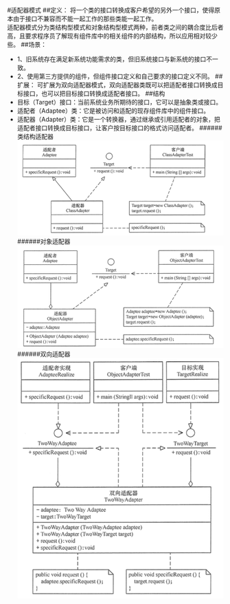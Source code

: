 #适配器模式
##定义：
将一个类的接口转换成客户希望的另外一个接口，使得原本由于接口不兼容而不能一起工作的那些类能一起工作。  
适配器模式分为类结构型模式和对象结构型模式两种，前者类之间的耦合度比后者高，且要求程序员了解现有组件库中的相关组件的内部结构，所以应用相对较少些。
##场景：
+ 1、旧系统存在满足新系统功能需求的类，但旧系统接口与新系统的接口不一致。
+ 2、使用第三方提供的组件，但组件接口定义和自己要求的接口定义不同。
##扩展：
可扩展为双向适配器模式，双向适配器类既可以把适配者接口转换成目标接口，也可以把目标接口转换成适配者接口。
##结构
+ 目标（Target）接口：当前系统业务所期待的接口，它可以是抽象类或接口。
+ 适配者（Adaptee）类：它是被访问和适配的现存组件库中的组件接口。
+ 适配器（Adapter）类：它是一个转换器，通过继承或引用适配者的对象，把适配者接口转换成目标接口，让客户按目标接口的格式访问适配者。
######类结构适配器
![类结构适配器](./类结构适配器.png)
######对象适配器
![对象适配器](./对象适配器.png)
######双向适配器
![双向适配器](./双向适配器.png)